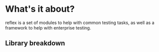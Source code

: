 # What's it about?

reflex is a set of modules to help with common testing tasks, as well as a framework to help with enterprise testing.

## Library breakdown 


